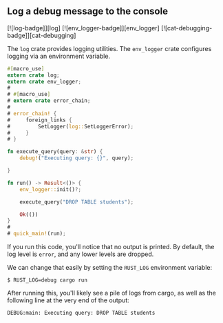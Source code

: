 <a name="ex-log-debug"></a>
## Log a debug message to the console

[![log-badge]][log] [![env_logger-badge]][env_logger] [![cat-debugging-badge]][cat-debugging]

The `log` crate provides logging utilities. The `env_logger` crate configures
logging via an environment variable.

```rust
#[macro_use]
extern crate log;
extern crate env_logger;
#
# #[macro_use]
# extern crate error_chain;
#
# error_chain! {
#     foreign_links {
#         SetLogger(log::SetLoggerError);
#     }
# }

fn execute_query(query: &str) {
    debug!("Executing query: {}", query);

}

fn run() -> Result<()> {
    env_logger::init()?;

    execute_query("DROP TABLE students");

    Ok(())
}
#
# quick_main!(run);
```

If you run this code, you'll notice that no output is printed. By default, the
log level is `error`, and any lower levels are dropped.

We can change that easily by setting the `RUST_LOG` environment variable:

```
$ RUST_LOG=debug cargo run
```

After running this, you'll likely see a pile of logs from cargo, as well as the
following line at the very end of the output:

```
DEBUG:main: Executing query: DROP TABLE students
```
